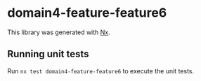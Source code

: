 # domain4-feature-feature6

This library was generated with [Nx](https://nx.dev).

## Running unit tests

Run `nx test domain4-feature-feature6` to execute the unit tests.
